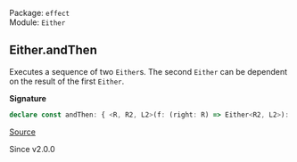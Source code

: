 Package: `effect`<br />
Module: `Either`<br />

## Either.andThen

Executes a sequence of two `Either`s. The second `Either` can be dependent on the result of the first `Either`.

**Signature**

```ts
declare const andThen: { <R, R2, L2>(f: (right: R) => Either<R2, L2>): <L>(self: Either<R, L>) => Either<R2, L | L2>; <R2, L2>(f: Either<R2, L2>): <L, R1>(self: Either<R1, L>) => Either<R2, L | L2>; <R, R2>(f: (right: R) => R2): <L>(self: Either<R, L>) => Either<R2, L>; <R2>(right: NotFunction<R2>): <R1, L>(self: Either<R1, L>) => Either<R2, L>; <R, L, R2, L2>(self: Either<R, L>, f: (right: R) => Either<R2, L2>): Either<R2, L | L2>; <R, L, R2, L2>(self: Either<R, L>, f: Either<R2, L2>): Either<R2, L | L2>; <R, L, R2>(self: Either<R, L>, f: (right: R) => R2): Either<R2, L>; <R, L, R2>(self: Either<R, L>, f: NotFunction<R2>): Either<R2, L>; }
```

[Source](https://github.com/Effect-TS/effect/tree/main/packages/effect/src/Either.ts#L667)

Since v2.0.0